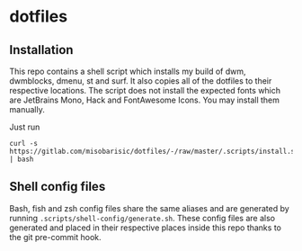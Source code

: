 # dotfiles

## Installation
This repo contains a shell script which installs my build of dwm, dwmblocks, dmenu, st and surf. It also copies all of the dotfiles to their respective locations. The script does not install the expected fonts which are JetBrains Mono, Hack and FontAwesome Icons. You may install them manually.  

Just run
```
curl -s https://gitlab.com/misobarisic/dotfiles/-/raw/master/.scripts/install.sh | bash
```

## Shell config files
Bash, fish and zsh config files share the same aliases and are generated by running `.scripts/shell-config/generate.sh`.
These config files are also generated and placed in their respective places inside this repo thanks to the git pre-commit hook.
